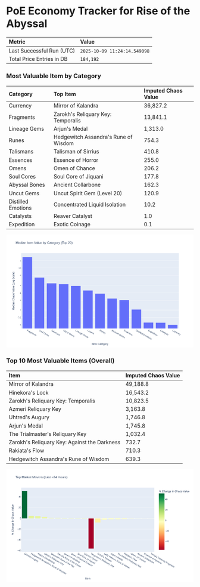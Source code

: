 # PoE Economy Tracker for Rise of the Abyssal

<!-- START_MAINTENANCE -->
| Metric | Value |
|:---|:---|
| Last Successful Run (UTC) | `2025-10-09 11:24:14.549098` |
| Total Price Entries in DB | `184,192` |

<!-- END_MAINTENANCE -->

<!-- START_DATAFRAME_DEBUG -->
<!-- END_DATAFRAME_DEBUG -->

<!-- START_CATEGORY_ANALYSIS -->
### Most Valuable Item by Category
| Category | Top Item | Imputed Chaos Value |
| :--- | :--- | :--- |
| Currency | Mirror of Kalandra | 36,827.2 |
| Fragments | Zarokh's Reliquary Key: Temporalis | 13,841.1 |
| Lineage Gems | Arjun's Medal | 1,313.0 |
| Runes | Hedgewitch Assandra's Rune of Wisdom | 754.3 |
| Talismans | Talisman of Sirrius | 410.8 |
| Essences | Essence of Horror | 255.0 |
| Omens | Omen of Chance | 206.2 |
| Soul Cores | Soul Core of Jiquani | 177.8 |
| Abyssal Bones | Ancient Collarbone | 162.3 |
| Uncut Gems | Uncut Spirit Gem (Level 20) | 120.9 |
| Distilled Emotions | Concentrated Liquid Isolation | 10.2 |
| Catalysts | Reaver Catalyst | 1.0 |
| Expedition | Exotic Coinage | 0.1 |


![Category Analysis Chart](charts/category_analysis.png)
<!-- END_ANALYSIS -->

<!-- START_ANALYSIS -->
### Top 10 Most Valuable Items (Overall)
| Item | Imputed Chaos Value |
| :--- | :--- |
| Mirror of Kalandra | 49,188.8 |
| Hinekora's Lock | 16,543.2 |
| Zarokh's Reliquary Key: Temporalis | 10,823.5 |
| Azmeri Reliquary Key | 3,163.8 |
| Uhtred's Augury | 1,746.8 |
| Arjun's Medal | 1,745.8 |
| The Trialmaster's Reliquary Key | 1,032.4 |
| Zarokh's Reliquary Key: Against the Darkness | 732.7 |
| Rakiata's Flow | 710.3 |
| Hedgewitch Assandra's Rune of Wisdom | 639.3 |


![Market Movers Chart](charts/market_movers.png)
<!-- END_ANALYSIS -->
